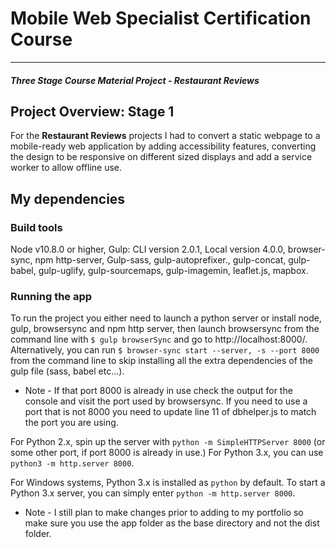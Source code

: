 # Mobile Web Specialist Certification Course
---
#### _Three Stage Course Material Project - Restaurant Reviews_

## Project Overview: Stage 1

For the **Restaurant Reviews** projects I had to convert a static webpage to a mobile-ready web application by  adding accessibility features, converting the design to be responsive on different sized displays and  add a service worker to allow offline use.

## My dependencies

 ### Build tools
Node v10.8.0 or higher, Gulp: CLI version 2.0.1, Local version 4.0.0, browser-sync, npm http-server, Gulp-sass, gulp-autoprefixer., gulp-concat, gulp-babel, gulp-uglify, gulp-sourcemaps, gulp-imagemin, leaflet.js, mapbox.
 
 ### Running the app
To run the project you either need to launch a python server or install node, gulp, browsersync and npm http server, then launch browsersync from the command line with `$ gulp browserSync` and go to http://localhost:8000/. Alternatively, you can run  `$ browser-sync start --server, -s --port 8000` from the command line to skip installing all the extra dependencies of the gulp file (sass, babel etc…).

* Note - If that port 8000 is already in use check the output for the console and visit the port used by browsersync. If you need to use a port that is not 8000 you need to update line 11 of dbhelper.js to match the port you are using.

For Python 2.x, spin up the server with `python -m SimpleHTTPServer 8000` (or some other port, if port 8000 is already in use.) For Python 3.x, you can use `python3 -m http.server 8000`.

 For Windows systems, Python 3.x is installed as `python` by default. To start a Python 3.x server, you can simply enter `python -m http.server 8000`.

* Note - I still plan to make changes prior to adding to my portfolio so make sure you use the app folder as the base directory and not the dist folder.
